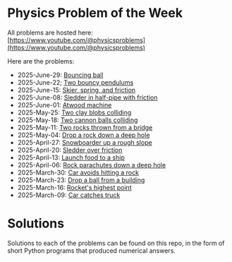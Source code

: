 # Physics Problem of the Week

All problems are hosted here: [https://www.youtube.com/@physicsproblems](https://www.youtube.com/@physicsproblems)

Here are the problems:

* 2025-June-29: [Bouncing ball](https://youtu.be/QEom6SW79Sk)
* 2025-June-22; [Two bouncy pendulums](https://youtu.be/cB-6sc0GlWY)
* 2025-June-15: [Skier, spring, and friction](https://youtu.be/MSvbtBqpPvg)
* 2025-June-08: [Sledder in half-pipe with friction](https://youtu.be/1ujUJkTgwwM)
* 2025-June-01: [Atwood machine](https://youtu.be/idhdRJ_a71M)
* 2025-May-25: [Two clay blobs colliding](https://youtu.be/C2eMeFgAFZI)
* 2025-May-18: [Two cannon balls colliding](https://youtu.be/qxSlbuK7b1I)
* 2025-May-11: [Two rocks thrown from a bridge](https://youtu.be/ClKpy4d58i4)
* 2025-May-04: [Drop a rock down a deep hole](https://youtu.be/CXLWTTEsXHs)
* 2025-April-27: [Snowboarder up a rough slope](https://youtu.be/5UcxaaTe2kk)
* 2025-April-20: [Sledder over friction](https://youtu.be/GusgTBfu_Bs)
* 2025-April-13: [Launch food to a ship](https://youtu.be/9N_PNKhsjCI)
* 2025-April-06: [Rock parachutes down a deep hole](https://youtu.be/WJVNqd7KrXM)
* 2025-March-30: [Car avoids hitting a rock](https://youtu.be/YfHASLlcEA4)
* 2025-March-23: [Drop a ball from a building](https://youtu.be/bNC4EsRiGqo)
* 2025-March-16: [Rocket's highest point](https://youtu.be/DM2-zFxytq0)
* 2025-March-09: [Car catches truck](https://youtu.be/7ovz0qu1E7c)


# Solutions

Solutions to each of the problems can be found on this repo, in the form of short Python programs that produced numerical answers.